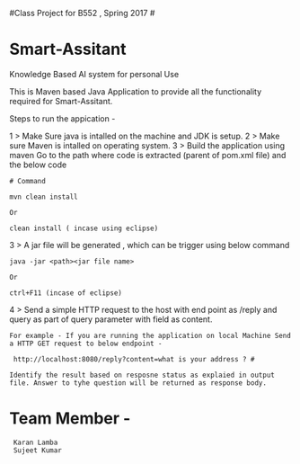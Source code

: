 #Class Project for B552 , Spring 2017 #
# Smart-Assitant
Knowledge Based AI system for personal Use


This is Maven based Java Application to provide all the functionality required for Smart-Assitant. 

Steps to run the appication - 

1 > Make Sure java is intalled on the machine and JDK is setup.
2 > Make sure Maven is intalled on operating system. 
3 > Build the application using maven 
    Go to the path where code is extracted (parent of pom.xml file) and the below code

	
	# Command
	
	mvn clean install
	
	Or
	
	clean install ( incase using eclipse)

3 > A jar file will be generated , which can be trigger using below command

	java -jar <path><jar file name>
	
	Or
	
	ctrl+F11 (incase of eclipse)

4 > Send a simple HTTP request to the host with end point as /reply and query as part of query parameter with field as content.

    For example - If you are running the application on local Machine Send a HTTP GET request to below endpoint - 

     http://localhost:8080/reply?content=what is your address ? #

    Identify the result based on resposne status as explaied in output file. Answer to tyhe question will be returned as response body. 


# Team Member -

	 Karan Lamba 
	 Sujeet Kumar 




